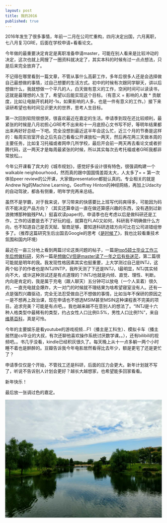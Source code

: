 ```yaml
---
layout: post
title: 我的2016
published: true
---
```


2016年发生了很多事情，年前一二月在公司忙重构，四月决定出国，六月离职，七八月复习GRE，后面在学校申请+看看论文。

今年做的最重要决定肯定是离职准备申请master，可能在别人看来是比较冲动的决定，这次也就上网搜了一圈资料就决定了，其实本科的时候有过一点点想法，只是后来完全放弃了。

不记得在哪里看到一篇文章，不管从事什么高薪工作，多年后很多人还是会选择做自己最想做的事情，过自己想要的生活方式。初中的时候有次跟同学聊天，讲以后想做什么，我就想做一个平凡的人，白天做有意义的工作，空闲时间可以读读书，这就是最理想的人生了，希望以后能实现这个目标。（有意义 = 影响的人数 * 贡献度，比如让电脑开机耗时-1s，如果影响的人多，也是一件有意义的工作。）接下来读研希望也有时间见识更大的世界，思考人生目标。

第一次回到软院很想哭，很喜欢最近在嘉定的生活。申请季到现在还比较顺利，最紧张的时候是八月初担心GRE考不出来和十一月底担心文书写不好，等明年结果都出来再好好总结一下吧。完全没想到最近这半年会这么忙，近三个月的节奏是这样的：每周实验室开会之后先自己看看公开课放松一两天，然后再花两三天做本周的主要任务，比如复习托福或者网申几所学校，最后开会前一两天再去看论文或者折腾代码，这一两天才是每周最紧张的时候，所以其实每次去考托福或者GRE我都非常放松。。

今年公开课看了宾大的《城市规划》，感觉好多设计很有特色，很强调构建一个walkable neighbourhood，然而真的跟中国国情差距太大，人太多了= = 第一次体验peer review的公开课，大家做presentation都挺认真的。专业相关的就是Andrew Ng的Machine Learning，Geoffrey Hinton的神经网络，再加上Udacity的自动驾驶，都各有侧重，明年学完再来总结。

虽然不是学霸，对于我来说，学习带来的快感要比上班写代码爽得多，可能因为码农不能决定产品方向？（其实还算幸运一直在做还算感兴趣的东西，没有遇到过新浪微博那种脑残PM。）挺喜欢读paper的，申请季也在考虑以后是做科研还是工作，工作的话要是去不了好玩的组，就算在FLAG又如何，科研我不明确做什么方向，也不知道自己是否天赋、智商足够，要知道科研选错方向可比在公司进错组惨多了。（推荐这篇研究生后出国去Google的思考《[是时候了](https://laike9m.com/blog/shi-shi-hou-liao,94/)》，我也比较看重技术氛围和国内环境）

最近在一亩三分地上看到两篇讨论这类问题的帖子，一篇是[top5硕士毕业工作三年后想做科研](http://www.1point3acres.com/bbs/thread-216592-1-1.html)，另外一篇是[想做CV但是master读了一年之后有些迷茫](http://www.1point3acres.com/bbs/thread-217580-1-1.html)，第二篇很可能就是明年的我。我发现性格因素其实也挺重要，上大学测过自己是INTJ，这两个帖子的作者也是INTJ/INTP，我昨天测了下还是INTJ，I最明显，NTJ其实倾向不大，或许这种测试还是有点道理的？INTJ也就是内倾、直觉、理性、判断。内向是肯定的，我是属于充电（跟人聊天）五分钟可以放电（一个人呆着）很久的，一直充电就会爆炸，大一对门的时候就不理结果为啥希望寝室没有人。还有一点是强烈兴趣驱动，完全无法忍受做自己不想做的事情，比如当年不保研的原因之一是不想再上政治课，现在申请也不想选MSIM甚至MSIN这种课程表不完美的项目。追求完美？可能是有点吧。。我也越来越不在意别人的想法了。“INTJ是十六种人格类型中最稀有的类型，约占女性人口比例0.5%，男性人口比例1%”，来自[维基百科](https://zh.wikipedia.org/zh-hans/INTJ)，真是可怜。

今年的主要娱乐是看youtube的游戏视频...F1（播主是工科生）、模拟卡车（播主居然是cs毕业的大叔，有次还聊他喜欢操作系统讨厌数学课。。），还有bilibili的视频吧。。书几乎没看，kindle已经积灰很久了。每天晚上从十一点多躺一两个小时睡不着也是醉醉的。豆瓣告诉我今年电影居然看得比去年少，额是更宅了还是更忙了？

申请季仅仅是个开始，不管找工还是科研，后面的压力会更大。新年计划就不写了，听说不告诉别人计划会更好？越长大越想家，也希望能多回家看看。

新年快乐！

最后放一张调过色的嘉定。

![](/images/jiading.png)

